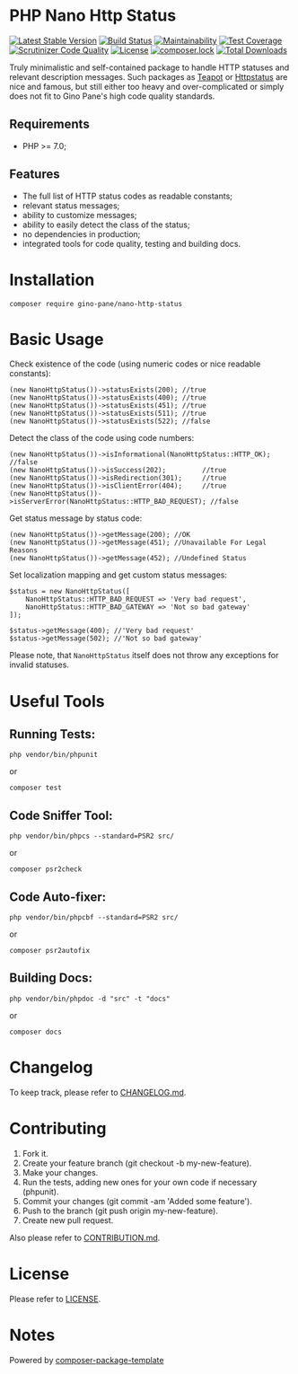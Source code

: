 PHP Nano Http Status
============

[![Latest Stable Version](https://poser.pugx.org/gino-pane/nano-http-status/v/stable)](https://packagist.org/packages/gino-pane/nano-http-status)
[![Build Status](https://travis-ci.org/GinoPane/php-nano-rest.svg?branch=master)](https://travis-ci.org/GinoPane/php-nano-rest)
[![Maintainability](https://img.shields.io/codeclimate/maintainability/GinoPane/php-nano-http-status.svg)](https://codeclimate.com/github/GinoPane/php-nano-http-status/maintainability)
[![Test Coverage](https://img.shields.io/codeclimate/coverage/github/GinoPane/php-nano-http-status.svg)](https://codeclimate.com/github/GinoPane/php-nano-http-status/test_coverage)
[![Scrutinizer Code Quality](https://scrutinizer-ci.com/g/GinoPane/php-nano-http-status/badges/quality-score.png?b=master)](https://scrutinizer-ci.com/g/GinoPane/php-nano-http-status/?branch=master)
[![License](https://poser.pugx.org/gino-pane/nano-http-status/license)](https://packagist.org/packages/gino-pane/nano-http-status)
[![composer.lock](https://poser.pugx.org/gino-pane/nano-http-status/composerlock)](https://packagist.org/packages/gino-pane/nano-http-status)
[![Total Downloads](https://poser.pugx.org/gino-pane/nano-http-status/downloads)](https://packagist.org/packages/gino-pane/nano-http-status)

Truly minimalistic and self-contained package to handle HTTP statuses and relevant description messages. Such packages as 
[Teapot](https://github.com/shrikeh/teapot) or [Httpstatus](https://github.com/lukasoppermann/http-status) are nice and famous, but still
either too heavy and over-complicated or simply does not fit to Gino Pane's high code quality standards.

Requirements
------------

* PHP >= 7.0;

Features
--------

* The full list of HTTP status codes as readable constants;
* relevant status messages;
* ability to customize messages;
* ability to easily detect the class of the status;
* no dependencies in production;
* integrated tools for code quality, testing and building docs.

Installation
============

    composer require gino-pane/nano-http-status

Basic Usage
===========

Check existence of the code (using numeric codes or nice readable constants):

    (new NanoHttpStatus())->statusExists(200); //true
    (new NanoHttpStatus())->statusExists(400); //true
    (new NanoHttpStatus())->statusExists(451); //true
    (new NanoHttpStatus())->statusExists(511); //true
    (new NanoHttpStatus())->statusExists(522); //false
    
Detect the class of the code using code numbers:

    (new NanoHttpStatus())->isInformational(NanoHttpStatus::HTTP_OK); //false
    (new NanoHttpStatus())->isSuccess(202);         //true
    (new NanoHttpStatus())->isRedirection(301);     //true
    (new NanoHttpStatus())->isClientError(404);     //true
    (new NanoHttpStatus())->isServerError(NanoHttpStatus::HTTP_BAD_REQUEST); //false
    
Get status message by status code:

    (new NanoHttpStatus())->getMessage(200); //OK
    (new NanoHttpStatus())->getMessage(451); //Unavailable For Legal Reasons
    (new NanoHttpStatus())->getMessage(452); //Undefined Status
    
Set localization mapping and get custom status messages:

    $status = new NanoHttpStatus([
        NanoHttpStatus::HTTP_BAD_REQUEST => 'Very bad request',
        NanoHttpStatus::HTTP_BAD_GATEWAY => 'Not so bad gateway'
    ]);
    
    $status->getMessage(400); //'Very bad request'
    $status->getMessage(502); //'Not so bad gateway'
    
Please note, that ```NanoHttpStatus``` itself does not throw any exceptions for invalid statuses.

Useful Tools
============

Running Tests:
--------

    php vendor/bin/phpunit
 
 or 
 
    composer test

Code Sniffer Tool:
------------------

    php vendor/bin/phpcs --standard=PSR2 src/
 
 or
 
    composer psr2check

Code Auto-fixer:
----------------

    php vendor/bin/phpcbf --standard=PSR2 src/ 
    
 or
 
    composer psr2autofix
 
 
Building Docs:
--------

    php vendor/bin/phpdoc -d "src" -t "docs"
 
 or 
 
    composer docs

Changelog
=========

To keep track, please refer to [CHANGELOG.md](https://github.com/GinoPane/php-nano-http-status/blob/master/CHANGELOG.md).

Contributing
============

1. Fork it.
2. Create your feature branch (git checkout -b my-new-feature).
3. Make your changes.
4. Run the tests, adding new ones for your own code if necessary (phpunit).
5. Commit your changes (git commit -am 'Added some feature').
6. Push to the branch (git push origin my-new-feature).
7. Create new pull request.

Also please refer to [CONTRIBUTION.md](https://github.com/GinoPane/php-nano-http-status/blob/master/CONTRIBUTION.md).

License
=======

Please refer to [LICENSE](https://github.com/GinoPane/php-nano-http-status/blob/master/LICENSE).
 
Notes
=====
 
Powered by [composer-package-template](https://github.com/GinoPane/composer-package-template)
